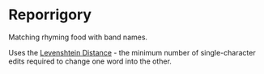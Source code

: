 # Reporrigory

Matching rhyming food with band names.

Uses the [Levenshtein Distance](http://en.wikipedia.org/wiki/Levenshtein_distance) - the minimum number of single-character edits required to change one word into the other.

